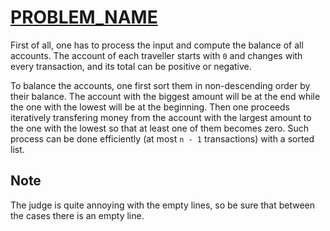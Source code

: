 # [PROBLEM_NAME](PROBLEM_LINK)

First of all, one has to process the input and compute the balance of all accounts. The account of each traveller starts with `0` and changes with every transaction, and its total can be positive or negative.

To balance the accounts, one first sort them in non-descending order by their balance. The account with the biggest amount will be at the end while the one with the lowest will be at the beginning. Then one proceeds iteratively transfering money from the account with the largest amount to the one with the lowest so that at least one of them becomes zero. Such process can be done efficiently (at most `n - 1` transactions) with a sorted list.

## Note

The judge is quite annoying with the empty lines, so be sure that between the cases there is an empty line.
